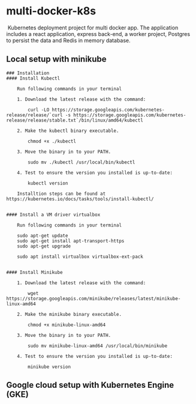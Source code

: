 # multi-docker-k8s
​
Kubernetes deployment project for multi docker app. The application includes a react application, express back-end, a worker project, Postgres to persist the data and Redis in memory database.

## Local setup with minikube
	### Installation
	#### Install Kubectl

		Run following commands in your terminal

		1. Download the latest release with the command:

			curl -LO https://storage.googleapis.com/kubernetes-release/release/`curl -s https://storage.googleapis.com/kubernetes-release/release/stable.txt`/bin/linux/amd64/kubectl

		2. Make the kubectl binary executable.

			chmod +x ./kubectl
		
		3. Move the binary in to your PATH.
		
			sudo mv ./kubectl /usr/local/bin/kubectl
			
		4. Test to ensure the version you installed is up-to-date:
			
			kubectl version
	
		Installtion steps can be found at https://kubernetes.io/docs/tasks/tools/install-kubectl/
		
		
	#### Install a VM driver virtualbox

		Run following commands in your terminal 

		sudo apt-get update
		sudo apt-get install apt-transport-https
		sudo apt-get upgrade
		
		sudo apt install virtualbox virtualbox-ext-pack


	#### Install Minikube

		1. Download the latest release with the command:

			wget https://storage.googleapis.com/minikube/releases/latest/minikube-linux-amd64

		2. Make the minikube binary executable.

			chmod +x minikube-linux-amd64

		3. Move the binary in to your PATH.

			sudo mv minikube-linux-amd64 /usr/local/bin/minikube

		4. Test to ensure the version you installed is up-to-date:

			minikube version

## Google cloud setup with Kubernetes Engine (GKE)


